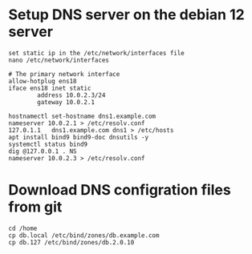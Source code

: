 # Setup DNS server on the debian 12 server
```
set static ip in the /etc/network/interfaces file
nano /etc/network/interfaces

# The primary network interface
allow-hotplug ens18
iface ens18 inet static
        address 10.0.2.3/24
        gateway 10.0.2.1
```
```
hostnamectl set-hostname dns1.example.com
nameserver 10.0.2.1 > /etc/resolv.conf
127.0.1.1   dns1.example.com dns1 > /etc/hosts
apt install bind9 bind9-doc dnsutils -y
systemctl status bind9
dig @127.0.0.1 . NS
nameserver 10.0.2.3 > /etc/resolv.conf
```
# Download DNS configration files from git
```
cd /home
cp db.local /etc/bind/zones/db.example.com
cp db.127 /etc/bind/zones/db.2.0.10
```
